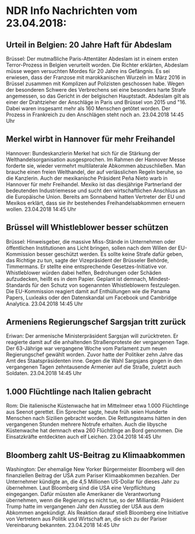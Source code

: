 # NDR Info Nachrichten vom 23.04.2018:


## Urteil in Belgien: 20 Jahre Haft für Abdeslam
Brüssel: Der mutmaßliche Paris-Attentäter Abdeslam ist in einem ersten Terror-Prozess in Belgien verurteilt worden. Die Richter erklärten, Abdeslam müsse wegen versuchten Mordes für 20 Jahre ins Gefängnis. Es sei erwiesen, dass der Franzose mit marokkanischen Wurzeln im März 2016 in Brüssel zusammen mit Komplizen auf Polizisten geschossen habe. Wegen der besonderen Schwere des Verbrechens sei eine besonders harte Strafe angemessen, so das Gericht in der belgischen Hauptstadt. Abdeslam gilt als einer der Drahtzieher der Anschläge in Paris und Brüssel von 2015 und "16. Dabei waren insgesamt mehr als 160 Menschen getötet worden. Der Prozess in Frankreich zu den Anschlägen steht noch an. 23.04.2018 14:45 Uhr 

## Merkel wirbt in Hannover für mehr Freihandel
Hannover: Bundeskanzlerin Merkel hat sich für die Stärkung der Welthandelsorganisation ausgesprochen. Im Rahmen der Hannover Messe forderte sie, wieder vermehrt multilaterale Abkommen abzuschließen. Man brauche einen freien Welthandel, der auf verlässlichen Regeln beruhe, so die Kanzlerin. Auch der mexikanische Präsident Peña Nieto warb in Hannover für mehr Freihandel. Mexiko ist das diesjährige Partnerland der bedeutenden Industriemesse und sucht den wirtschaftlichen Anschluss an die Europäische Union. Bereits am Sonnabend hatten Vertreter der EU und Mexikos erklärt, dass sie ihr bestehendes Freihandelsabkommen erneuern wollen. 23.04.2018 14:45 Uhr 

## Brüssel will Whistleblower besser schützen
Brüssel:    Hinweisgeber, die massive Miss-Stände in Unternehmen oder öffentlichen Institutionen ans Licht bringen, sollen nach dem Willen der EU-Kommission besser geschützt werden. Es sollte keine Strafe dafür geben, das Richtige zu tun, sagte der Vizepräsident der Brüsseler Behörde, Timmermans. Er stellte eine entsprechende Gesetzes-Initiative vor. Whistleblower würden dabei helfen, Bedrohungen oder Schäden aufzudecken, heißt es in dem Papier. Geplant ist demnach, Mindest-Standards für den Schutz von sogenannten Whistleblowern festzulegen. Die EU-Kommission reagiert damit auf Enthüllungen wie die Panama Papers, Luxleaks oder den Datenskandal um Facebook und Cambridge Analytica. 23.04.2018 14:45 Uhr 

## Armeniens Regierungschef Sargsjan tritt zurück
Eriwan: Der armenische Ministerpräsident Sargsjan will zurücktreten. Er reagierte damit auf die anhaltenden Straßenproteste der vergangenen Tage. Der 63-Jährige war vergangene Woche vom Parlament zum neuen Regierungschef gewählt worden. Zuvor hatte der Politiker zehn Jahre das Amt des Staatspräsidenten inne. Gegen die Wahl Sargsjans gingen in den vergangenen Tagen zehntausende Armenier auf die Straße, zuletzt auch Soldaten. 23.04.2018 14:45 Uhr 

## 1.000 Flüchtlinge nach Italien gebracht
Rom: Die italienische Küstenwache hat im Mittelmeer etwa 1.000 Flüchtlinge aus Seenot gerettet. Ein Sprecher sagte, heute früh seien Hunderte Menschen nach Sizilien gebracht worden. Die Rettungsteams hätten in den vergangenen Stunden mehrere Notrufe erhalten. Auch die libysche Küstenwache hat demnach etwa 260 Flüchtlinge an Bord genommen. Die Einsatzkräfte entdeckten auch elf Leichen. 23.04.2018 14:45 Uhr 

## Bloomberg zahlt US-Beitrag zu Klimaabkommen
Washington:	Der ehemalige New Yorker Bürgermeister Bloomberg will den finanziellen Beitrag der USA zum Pariser Klimaabkommen bezahlen. Der Unternehmer kündigte an, die 4,5 Millionen US-Dollar für dieses Jahr zu übernehmen. Laut Bloomberg sind die USA eine Verpflichtung eingegangen. Dafür müssten alle Amerikaner die Verantwortung übernehmen, wenn die Regierung es nicht tue, so der Milliardär. Präsident Trump hatte im vergangenen Jahr den Ausstieg der USA aus dem Abkommen angekündigt. Als Reaktion darauf stieß Bloomberg eine Initiative von Vertretern aus Politik und Wirtschaft an, die sich zu der Pariser Vereinbarung bekannten. 23.04.2018 14:45 Uhr 
